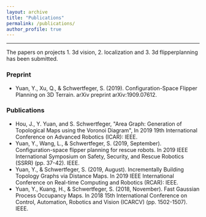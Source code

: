 ```yaml
---
layout: archive
title: "Publications"
permalink: /publications/
author_profile: true
---
```

<!---
{% if author.googlescholar %}
  You can also find my articles on <u><a href="{{author.googlescholar}}">my Google Scholar profile</a>.</u>
{% endif %}
{% include base_path %}
{% for post in site.publications reversed %}
  {% include archive-single.html %}
{% endfor %}
-->

---

The papers on projects 1. 3d vision, 2. localization and 3. 3d flipperplanning has been submitted.

### Preprint
* Yuan, Y., Xu, Q., & Schwertfeger, S. (2019). Configuration-Space Flipper Planning on 3D Terrain. arXiv preprint arXiv:1909.07612.

### Publications
* Hou, J., Y. Yuan, and S. Schwertfeger, "Area Graph: Generation of Topological Maps using the Voronoi Diagram", In 2019 19th International Conference on Advanced Robotics (ICAR): IEEE.
* Yuan, Y., Wang, L., & Schwertfeger, S. (2019, September). Configuration-space flipper planning for rescue robots. In 2019 IEEE International Symposium on Safety, Security, and Rescue Robotics (SSRR) (pp. 37-42). IEEE.
* Yuan, Y., & Schwertfeger, S. (2019, August). Incrementally Building Topology Graphs via Distance Maps. In 2019 IEEE International Conference on Real-time Computing and Robotics (RCAR): IEEE.
* Yuan, Y., Kuang, H., & Schwertfeger, S. (2018, November). Fast Gaussian Process Occupancy Maps. In 2018 15th International Conference on Control, Automation, Robotics and Vision (ICARCV) (pp. 1502-1507). IEEE.
